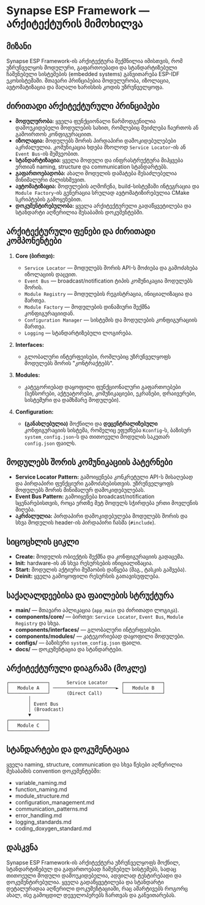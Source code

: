 # Synapse ESP Framework — არქიტექტურის მიმოხილვა

## მიზანი

Synapse ESP Framework-ის არქიტექტურა შექმნილია იმისთვის, რომ უზრუნველყოს მოდულური, გაფართოებადი და სტანდარტიზებული ჩაშენებული სისტემების (embedded systems) განვითარება ESP-IDF ეკოსისტემაში. მთავარი პრინციპებია მოდულურობა, იზოლაცია, ავტომატიზაცია და მაღალი ხარისხის კოდის უზრუნველყოფა.

## ძირითადი არქიტექტურული პრინციპები

- **მოდულურობა:** ყველა ფუნქციონალი წარმოდგენილია დამოუკიდებელი მოდულების სახით, რომლებიც შეიძლება ჩაერთოს ან გამოირთოს კონფიგურაციით.
- **იზოლაცია:** მოდულებს შორის პირდაპირი დამოკიდებულებები აკრძალულია. კომუნიკაცია ხდება მხოლოდ `Service Locator`-ის ან `Event Bus`-ის მეშვეობით.
- **სტანდარტიზაცია:** ყველა მოდული და ინფრასტრუქტურა მიჰყვება ერთიან naming, structure და communication სტანდარტებს.
- **გაფართოებადობა:** ახალი მოდულის დამატება შესაძლებელია მინიმალური ძალისხმევით.
- **ავტომატიზაცია:** მოდულების აღმოჩენა, build-სისტემაში ინტეგრაცია და `Module Factory`-ის გენერაცია სრულად ავტომატიზირებულია CMake სკრიპტების გამოყენებით.
- **დოკუმენტირებულობა:** ყველა არქიტექტურული გადაწყვეტილება და სტანდარტი აღწერილია შესაბამის დოკუმენტებში.

## არქიტექტურული ფენები და ძირითადი კომპონენტები

1. **Core (ბირთვი):**
    - `Service Locator` — მოდულებს შორის API-ს მოძიება და გამოძახება იზოლაციის დაცვით.
    - `Event Bus` — broadcast/notification ტიპის კომუნიკაცია მოდულებს შორის.
    - `Module Registry` — მოდულების რეგისტრაცია, ინიციალიზაცია და მართვა.
    - `Module Factory` — მოდულების დინამიური შექმნა კონფიგურაციიდან.
    - `Configuration Manager` — სისტემის და მოდულების კონფიგურაციის მართვა.
    - `Logging` — სტანდარტიზებული ლოგირება.

2. **Interfaces:**
    - გლობალური ინტერფეისები, რომლებიც უზრუნველყოფს მოდულებს შორის "კონტრაქტებს".

3. **Modules:**
    - კატეგორიებად დაყოფილი ფუნქციონალური გაფართოებები (სენსორები, აქტუატორები, კომუნიკაციები, ეკრანები, დრაივერები, სისტემური და დამხმარე მოდულები).

4. **Configuration:**
    - **(განახლებულია)** მოქნილი და **დეცენტრალიზებული** კონფიგურაციის სისტემა, რომელიც ეფუძნება `Kconfig`-ს, ბაზისურ `system_config.json`-ს და თითოეული მოდულის საკუთარ `config.json` ფაილს.

## მოდულებს შორის კომუნიკაციის პატერნები

- **Service Locator Pattern:** გამოიყენება კონკრეტული API-ს მისაღებად და პირდაპირი ფუნქციური გამოძახებისთვის. უზრუნველყოფს მოდულებს შორის მინიმალურ დამოკიდებულებას.
- **Event Bus Pattern:** გამოიყენება broadcast/notification სცენარებისთვის, როცა ერთზე მეტ მოდულს სჭირდება ერთი მოვლენის მიღება.
- **აკრძალულია:** პირდაპირი დამოკიდებულება მოდულებს შორის და სხვა მოდულის header-ის პირდაპირი ჩასმა (`#include`).

## სიცოცხლის ციკლი

- **Create:** მოდულის ობიექტის შექმნა და კონფიგურაციის გადაცემა.
- **Init:** hardware-ის ან სხვა რესურსების ინიციალიზაცია.
- **Start:** მოდულის აქტიური მუშაობის დაწყება (მაგ., ტასკის გაშვება).
- **Deinit:** ყველა გამოყოფილი რესურსის გათავისუფლება.

## საქაღალდეებისა და ფაილების სტრუქტურა

- **main/** — მთავარი აპლიკაცია (`app_main` და ძირითადი ლოგიკა).
- **components/core/** — ბირთვი: `Service Locator`, `Event Bus`, `Module Registry` და სხვა.
- **components/interfaces/** — გლობალური ინტერფეისები.
- **components/modules/** — კატეგორიებად დაყოფილი მოდულები.
- **configs/** — ბაზისური `system_config.json` ფაილი.
- **docs/** — დოკუმენტაცია და სტანდარტები.

## არქიტექტურული დიაგრამა (მოკლე)

```plaintext
┌──────────────┐      Service Locator     ┌──────────────┐
│   Module A   │ ───────────────────────► │   Module B   │
└──────────────┘      (Direct Call)       └──────────────┘
        │
        │ Event Bus
        │ (Broadcast)
        ▼
┌──────────────┐
│   Module C   │
└──────────────┘
```

## სტანდარტები და დოკუმენტაცია

ყველა naming, structure, communication და სხვა წესები აღწერილია შესაბამის convention დოკუმენტებში:

- variable_naming.md
- function_naming.md
- module_structure.md
- configuration_management.md
- communication_patterns.md
- error_handling.md
- logging_standards.md
- coding_doxygen_standard.md

## დასკვნა

Synapse ESP Framework-ის არქიტექტურა უზრუნველყოფს მოქნილ, სტანდარტიზებულ და გაფართოებად ჩაშენებულ სისტემებს, სადაც თითოეული მოდული დამოუკიდებელია, ადვილად ტესტირებადი და დოკუმენტირებულია. ყველა გადაწყვეტილება და სტანდარტი დეტალურადაა აღწერილი დოკუმენტაციაში, რაც ამარტივებს როგორც ახალ, ისე გამოცდილ დეველოპერებს ჩართვას და განვითარებას.
